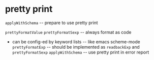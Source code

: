 # pretty print

`applyWithSchema` -- prepare to use pretty print

`prettyFormatValue`
`prettyFormatSexp` -- always format as code
- can be config-ed by keyword lists -- like emacs scheme-mode
`prettyFormatExp` -- should be implemented as `readbackExp` and `prettyFormatSexp`
`applyWithSchema` -- use pretty print in error report
